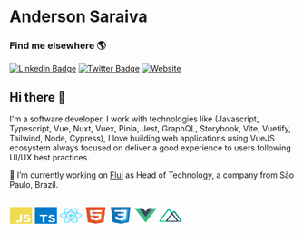 # Anderson Saraiva

### Find me elsewhere 🌎

[![Linkedin Badge](https://img.shields.io/badge/-LinkedIn-blue?style=flat&logo=LinkedIn&logoColor=white)](https://www.linkedin.com/in/andersonsaraiva)
[![Twitter Badge](https://img.shields.io/badge/-Twitter-1ca0f1?style=flat&logo=Twitter&logoColor=white)](https://x.com/saraiva90)
[![Website](https://img.shields.io/badge/Website-andersonsaraiva-black)](https://andersonsaraiva.github.io/)

## Hi there 👋

I'm a software developer, I work with technologies like (Javascript, Typescript, Vue, Nuxt, Vuex, Pinia, Jest, GraphQL, Storybook, Vite, Vuetify, Tailwind, Node, Cypress), I love building web applications using VueJS ecosystem always focused on deliver a good experience to users following UI/UX best practices.

🔭  I’m currently working on [Flui](https://www.useflui.com.br) as Head of Technology, a company from São Paulo, Brazil.

<div style="display: inline_block">
  <br>
  <img align="center" alt="Saraiva-Js" height="30" width="40" src="https://raw.githubusercontent.com/devicons/devicon/master/icons/javascript/javascript-plain.svg">
  <img align="center" alt="Saraiva-Ts" height="30" width="40" src="https://raw.githubusercontent.com/devicons/devicon/master/icons/typescript/typescript-plain.svg">
  <img align="center" alt="Saraiva-React" height="30" width="40" src="https://raw.githubusercontent.com/devicons/devicon/master/icons/react/react-original.svg">
  <img align="center" alt="Saraiva-HTML" height="30" width="40" src="https://raw.githubusercontent.com/devicons/devicon/master/icons/html5/html5-original.svg">
  <img align="center" alt="Saraiva-CSS" height="30" width="40" src="https://raw.githubusercontent.com/devicons/devicon/master/icons/css3/css3-original.svg">
  <img align="center" alt="Saraiva-Vue" height="30" width="40" src="https://github.com/devicons/devicon/blob/master/icons/vuejs/vuejs-original.svg">
  <img align="center" alt="Saraiva-Nuxt" height="30" width="40" src="https://github.com/devicons/devicon/blob/master/icons/nuxtjs/nuxtjs-original.svg">
</div>
